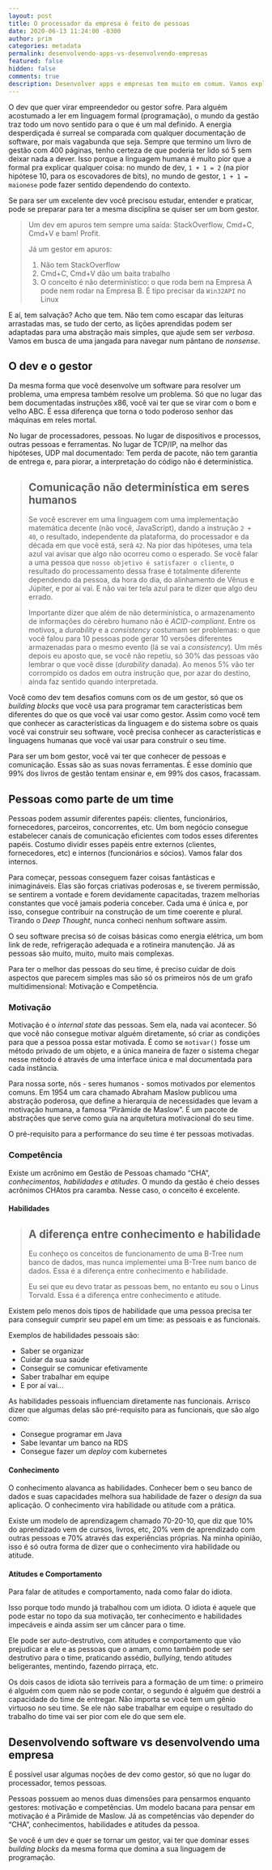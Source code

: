 ```yaml
---
layout: post
title: O processador da empresa é feito de pessoas
date: 2020-06-13 11:24:00 -0300
author: prim
categories: metadata
permalink: desenvolvendo-apps-vs-desenvolvendo-empresas
featured: false
hidden: false
comments: true
description: Desenvolver apps e empresas tem muito em comum. Vamos explorar as diferenças essenciais que nascem do fato de não termos um processador, mas pessoas.
---
```


O dev que quer virar empreendedor ou gestor sofre. Para alguém acostumado a ler em linguagem formal (programação), o mundo da gestão traz todo um novo sentido para o que é um  mal definido. A energia desperdiçada é surreal se comparada  com qualquer documentação de software, por mais vagabunda que seja. Sempre que termino um livro de gestão com 400 páginas, tenho certeza de que poderia ter lido só 5 sem deixar nada a dever. Isso porque a linguagem humana é muito pior que a formal pra explicar qualquer coisa: no mundo de dev, `1 + 1 = 2` (na pior hipótese 10, para os escovadores de bits), no mundo de gestor, `1 + 1 = maionese` pode fazer sentido dependendo do contexto.

Se para ser um excelente dev você precisou estudar, entender e praticar, pode se preparar para ter a mesma disciplina se quiser ser um bom gestor.

> Um dev em apuros tem sempre uma saída: StackOverflow, Cmd+C, Cmd+V e bam! Profit.
>
> Já um gestor em apuros:
> 1. Não tem StackOverflow
> 2. Cmd+C, Cmd+V dão um baita trabalho
> 3. O conceito é não determinístico: o que roda bem na Empresa A pode nem rodar na Empresa B. É tipo precisar da `Win32API` no Linux

E aí, tem salvação? Acho que tem. Não tem como escapar das leituras arrastadas mas, se tudo der certo, as lições  aprendidas podem ser adaptadas para uma abstração mais simples, que ajude sem ser _verbosa_. Vamos em busca de uma jangada para navegar num pântano de _nonsense_.

## O dev e o gestor

Da mesma forma que você desenvolve um software para resolver um problema, uma empresa também resolve um problema. Só que no lugar das bem documentadas instruções x86, você vai ter que se virar com o bom e velho ABC. É essa diferença que torna o todo poderoso senhor das máquinas em reles mortal.

No lugar de processadores, pessoas. No lugar de dispositivos e processos, outras pessoas e ferramentas. No lugar de TCP/IP, na melhor das hipóteses, UDP mal documentado: Tem perda de pacote, não tem garantia de entrega e, para piorar, a interpretação do código não é determinística.

> Comunicação não determinística em seres humanos
> -------
> Se você escrever em uma linguagem com uma implementação matemática decente (não você, JavaScript), dando a instrução `2 + 40`, o resultado, independente da plataforma, do processador e da década em que você está, será `42`. Na pior das hipóteses, uma tela azul vai avisar que algo não ocorreu como o esperado.
> Se você falar a uma pessoa que `nosso objetivo é satisfazer o cliente`, o resultado do processamento dessa frase é totalmente diferente dependendo da pessoa, da hora do dia, do alinhamento de Vênus e Júpiter, e por aí vai. E não vai ter tela azul para te dizer que algo deu errado.
>
> Importante dizer que além de não determinística, o armazenamento de informações do cérebro humano não é _ACID-compliant_.
> Entre os motivos, a _durability_ e a _consistency_ costumam ser problemas: o que você falou para 10 pessoas pode gerar 10 versões diferentes armazenadas para o mesmo evento (lá se vai a _consistency_).
> Um mês depois eu aposto que, se você não repetiu, só 30% das pessoas vão lembrar o que você disse (_durability_ danada). Ao menos 5% vão ter corrompido os dados em outra instrução que, por azar do destino, ainda faz sentido quando interpretada.

Você como dev tem desafios comuns com os de um gestor, só que os _building blocks_ que você usa para programar tem características bem diferentes do que os que você vai usar como gestor. Assim como você tem que conhecer as características da linguagem e do sistema sobre os quais você vai construir seu software, você precisa conhecer as características e linguagens humanas que você vai usar para  construir o seu time.

Para ser um bom gestor, você vai ter que conhecer de pessoas e comunicação. Essas são as suas novas ferramentas. É esse domínio que 99% dos livros de gestão tentam ensinar e, em 99% dos casos, fracassam.

## Pessoas como parte de um time

Pessoas podem assumir diferentes papéis: clientes, funcionários, fornecedores, parceiros, concorrentes, etc. Um bom negócio consegue estabelecer canais de comunicação eficientes com todos esses diferentes papéis. Costumo dividir esses papéis entre externos (clientes, fornecedores, etc) e internos (funcionários e sócios). Vamos falar dos internos.

Para começar, pessoas conseguem fazer coisas fantásticas e inimagináveis. Elas são forças criativas poderosas e, se tiverem permissão, se sentirem a vontade e forem devidamente capacitadas, trazem melhorias constantes que você jamais poderia conceber. Cada uma é única e, por isso, consegue contribuir na construção de um time coerente e plural. Tirando o _Deep Thought_,  nunca conheci nenhum software assim.

O seu software precisa só de coisas básicas como energia elétrica, um bom link de rede, refrigeração adequada e a rotineira manutenção. Já as pessoas são muito, muito, muito  mais complexas.

Para ter o melhor das pessoas do seu time, é preciso cuidar de dois aspectos que parecem simples mas são só os primeiros nós de um grafo multidimensional: Motivação e Competência.

### Motivação

Motivação é o _internal state_ das pessoas. Sem ela, nada vai acontecer. Só que você não consegue motivar alguém diretamente, só criar as condições para que a pessoa possa estar motivada. É como se `motivar()` fosse um método privado de um objeto, e a única maneira de fazer o sistema chegar nesse método é através de uma interface única e mal documentada para cada instância.

Para nossa sorte, nós - seres humanos - somos motivados por elementos comuns. Em 1954 um cara chamado Abraham Maslow publicou uma abstração poderosa, que define a hierarquia de necessidades que levam a motivação humana, a famosa “Pirâmide de Maslow”. É um pacote de abstrações que serve como guia na arquitetura motivacional do seu time.

O pré-requisito para a performance do seu time é ter pessoas motivadas.

### Competência

Existe um acrônimo em Gestão de Pessoas chamado “CHA”, _conhecimentos, habilidades e atitudes_. O mundo da gestão é cheio desses acrônimos CHAtos pra caramba. Nesse caso, o conceito é excelente.

#### Habilidades

> A diferença entre conhecimento e habilidade
> ---------
> Eu conheço os conceitos de funcionamento de uma B-Tree num banco de dados, mas nunca implementei uma B-Tree num banco de dados. Essa é a diferença entre conhecimento e habilidade.
>
> Eu sei que eu devo tratar as pessoas bem, no entanto eu sou o Linus Torvald. Essa é a diferença entre conhecimento e atitude.

Existem pelo menos dois tipos de habilidade que uma pessoa precisa ter para conseguir cumprir seu papel em um time: as pessoais e as funcionais.

Exemplos de habilidades pessoais são:
* Saber se organizar
* Cuidar da sua saúde
* Conseguir se comunicar efetivamente
* Saber trabalhar em equipe
* E por aí vai...

As habilidades pessoais influenciam diretamente nas funcionais. Arrisco dizer que algumas delas são pré-requisito para as funcionais, que são algo como:

* Consegue programar em Java
* Sabe levantar um banco na RDS
* Consegue fazer um _deploy_ com kubernetes

#### Conhecimento

O conhecimento alavanca as habilidades. Conhecer bem o seu banco de dados e suas capacidades melhora sua habilidade de fazer o _design_ da sua aplicação. O conhecimento vira habilidade ou atitude com a prática.

Existe um modelo de aprendizagem chamado 70-20-10, que diz que 10% do aprendizado vem de cursos, livros, etc, 20% vem de aprendizado com outras pessoas e 70% através das experiências próprias. Na minha opinião, isso é só outra forma de dizer que o conhecimento vira habilidade ou atitude.

#### Atitudes e Comportamento

Para falar de atitudes e comportamento, nada como falar do idiota.

Isso porque todo mundo já trabalhou com um idiota. O idiota é aquele que pode estar no topo da sua motivação, ter conhecimento e habilidades impecáveis e ainda assim ser um câncer para o time.

Ele pode ser auto-destrutivo, com atitudes e comportamento que vão prejudicar a ele e as pessoas que o amam, como também pode ser destrutivo para o time, praticando assédio, _bullying_, tendo atitudes beligerantes, mentindo, fazendo pirraça, etc.

Os dois casos de idiota são terríveis para a formação de um  time: o primeiro é alguém com quem não se pode contar, o segundo é alguém que destrói a capacidade do time de entregar.
Não importa se você tem um gênio virtuoso no seu time. Se ele não sabe trabalhar em equipe o resultado do trabalho do time vai ser pior com ele do que sem ele.

## Desenvolvendo software vs desenvolvendo uma empresa

É possível usar algumas noções de dev como gestor, só que no  lugar do processador, temos pessoas.

Pessoas possuem ao menos duas dimensões para pensarmos enquanto gestores: motivação e competências. Um modelo bacana para pensar em motivação é a Pirâmide de Maslow. Já as competências vão depender do “CHA”, conhecimentos, habilidades e atitudes da pessoa.

Se você é um dev e quer se tornar um gestor, vai ter que dominar esses _building blocks_ da mesma forma que domina a sua linguagem de programação.
